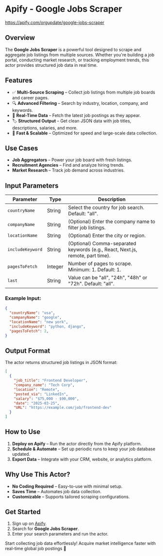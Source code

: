# Apify - Google Jobs Scraper

https://apify.com/orgupdate/google-jobs-scraper 

## Overview

The **Google Jobs Scraper** is a powerful tool designed to scrape and aggregate job listings from multiple sources. Whether you're building a job portal, conducting market research, or tracking employment trends, this actor provides structured job data in real time.

## Features

- ✅ **Multi-Source Scraping** – Collect job listings from multiple job boards and career pages.  
- 🔍 **Advanced Filtering** – Search by industry, location, company, and keywords.  
- 📅 **Real-Time Data** – Fetch the latest job postings as they appear.  
- 🏷️ **Structured Output** – Get clean JSON data with job titles, descriptions, salaries, and more.  
- 🚀 **Fast & Scalable** – Optimized for speed and large-scale data collection.  

## Use Cases

- **Job Aggregators** – Power your job board with fresh listings.  
- **Recruitment Agencies** – Find and analyze hiring trends.  
- **Market Research** – Track job demand across industries.

## Input Parameters

| Parameter           | Type    | Description |
|--------------------|--------|-------------|
| `countryName`     | String | Select the country for job search. Default: "all". |
| `companyName`     | String | (Optional) Enter the company name to filter job listings. |
| `locationName`    | String | (Optional) Enter the city or region. |
| `includeKeyword`  | String | (Optional) Comma-separated keywords (e.g., React, Next.js, remote, part time). |
| `pagesToFetch`    | Integer | Number of pages to scrape. Minimum: 1. Default: 1. |
| `last`          | String | Value can be "all", "24h", "48h" or "72h". Default: "all". |

### Example Input:

```json
{
  "countryName": "usa",
  "companyName": "google",
  "locationName": "new york",
  "includeKeyword": "python, django",
  "pagesToFetch": 2,
}
```

## Output Format

The actor returns structured job listings in JSON format:

```json
[
  {
    "job_title": "Frontend Developer",
    "company_name": "Tech Corp",
    "location": "Remote",
    "posted_via": "LinkedIn",
    "salary": "$75,000 - $90,000",
    "date": "2025-03-25",
    "URL": "https://example.com/job/frontend-dev"
  }
]
```

## How to Use

1. **Deploy on Apify** – Run the actor directly from the Apify platform.  
2. **Schedule & Automate** – Set up periodic runs to keep your job database updated.  
3. **Export Data** – Integrate with your CRM, website, or analytics platform.  

## Why Use This Actor?

- **No Coding Required** – Easy-to-use with minimal setup.  
- **Saves Time** – Automates job data collection.  
- **Customizable** – Supports tailored scraping configurations.  

## Get Started

1. Sign up on [Apify](https://apify.com/).  
2. Search for **Google Jobs Scraper**.  
3. Enter your search parameters and run the actor.  

Start collecting job data effortlessly! Acquire market intelligence faster with real-time global job postings 🚀
